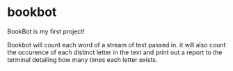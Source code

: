 # bookbot
BookBot is my first project!

Bookbot will count each word of a stream of text passed in. it will also count the occurence of each distinct letter in the text and print out a report to the terminal detailing how many times each letter exists.
